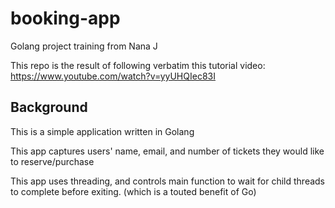 # booking-app
Golang project training from Nana J

This repo is the result of following verbatim this tutorial video: https://www.youtube.com/watch?v=yyUHQIec83I

## Background
This is a simple application written in Golang

This app captures users' name, email, and number of tickets they would like to reserve/purchase

This app uses threading, and controls main function to wait for child threads to complete before exiting.
(which is a touted benefit of Go)

